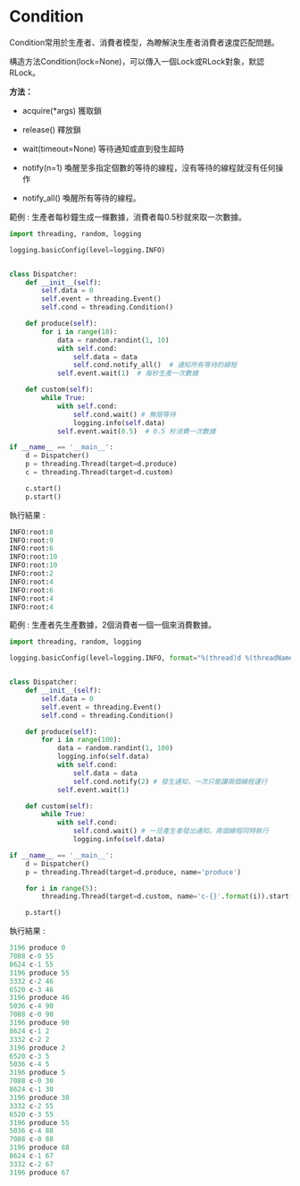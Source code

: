 # Condition

Condition常用於生產者、消費者模型，為瞭解決生產者消費者速度匹配問題。

構造方法Condition(lock=None)，可以傳入一個Lock或RLock對象，默認RLock。

**方法：**

* acquire(*args) 獲取鎖

* release()   釋放鎖

* wait(timeout=None) 等待通知或直到發生超時

* notify(n=1) 喚醒至多指定個數的等待的線程，沒有等待的線程就沒有任何操作

* notify_all() 喚醒所有等待的線程。



範例 : 生產者每秒鐘生成一條數據，消費者每0.5秒就來取一次數據。

~~~python
import threading, random, logging

logging.basicConfig(level=logging.INFO)


class Dispatcher:
    def __init__(self):
        self.data = 0
        self.event = threading.Event()
        self.cond = threading.Condition()

    def produce(self):
        for i in range(10):
            data = random.randint(1, 10)
            with self.cond:
                self.data = data
                self.cond.notify_all()  # 通知所有等待的線程
            self.event.wait(1)  # 每秒生產一次數據

    def custom(self):
        while True:
            with self.cond:
                self.cond.wait() # 無限等待
                logging.info(self.data)
            self.event.wait(0.5)  # 0.5 秒消費一次數據

if __name__ == '__main__':
    d = Dispatcher()
    p = threading.Thread(target=d.produce)
    c = threading.Thread(target=d.custom)

    c.start()
    p.start()
~~~

執行結果 : 

~~~python
INFO:root:8
INFO:root:9
INFO:root:6
INFO:root:10
INFO:root:10
INFO:root:2
INFO:root:4
INFO:root:6
INFO:root:4
INFO:root:4
~~~

範例 : 生產者先生產數據，2個消費者一個一個來消費數據。

~~~python
import threading, random, logging

logging.basicConfig(level=logging.INFO, format="%(thread)d %(threadName)s %(message)s")


class Dispatcher:
    def __init__(self):
        self.data = 0
        self.event = threading.Event()
        self.cond = threading.Condition()

    def produce(self):
        for i in range(100):
            data = random.randint(1, 100)
            logging.info(self.data)
            with self.cond:
                self.data = data
                self.cond.notify(2) # 發生通知，一次只能讓兩個線程運行
            self.event.wait(1)

    def custom(self):
        while True:
            with self.cond:
                self.cond.wait() # 一旦產生者發出通知，兩個線程同時執行
                logging.info(self.data) 

if __name__ == '__main__':
    d = Dispatcher()
    p = threading.Thread(target=d.produce, name='produce')

    for i in range(5):
        threading.Thread(target=d.custom, name='c-{}'.format(i)).start()

    p.start()
~~~

執行結果 : 

~~~python
3196 produce 0
7088 c-0 55
8624 c-1 55
3196 produce 55
3332 c-2 46
6520 c-3 46
3196 produce 46
5036 c-4 90
7088 c-0 90
3196 produce 90
8624 c-1 2
3332 c-2 2
3196 produce 2
6520 c-3 5
5036 c-4 5
3196 produce 5
7088 c-0 30
8624 c-1 30
3196 produce 30
3332 c-2 55
6520 c-3 55
3196 produce 55
5036 c-4 88
7088 c-0 88
3196 produce 88
8624 c-1 67
3332 c-2 67
3196 produce 67
~~~






